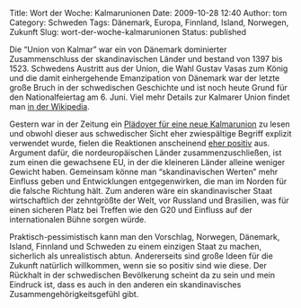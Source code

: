 Title: Wort der Woche: Kalmarunionen
Date: 2009-10-28 12:40
Author: tom
Category: Schweden
Tags: Dänemark, Europa, Finnland, Island, Norwegen, Zukunft
Slug: wort-der-woche-kalmarunionen
Status: published

Die “Union von Kalmar” war ein von Dänemark dominierter Zusammenschluss
der skandinavischen Länder und bestand von 1397 bis 1523. Schwedens
Austritt aus der Union, die Wahl Gustav Vasas zum König und die damit
einhergehende Emanzipation von Dänemark war der letzte große Bruch in
der schwedischen Geschichte und ist noch heute Grund für den
Nationalfeiertag am 6. Juni. Viel mehr Details zur Kalmarer Union findet
man [in der Wikipedia](http://de.wikipedia.org/wiki/Kalmarer_Union).

Gestern war in der Zeitung ein [Plädoyer für eine neue
Kalmarunion](http://www.dn.se/opinion/debatt/de-fem-nordiska-landerna-bor-ga-ihop-i-en-ny-union-1.982761)
zu lesen und obwohl dieser aus schwedischer Sicht eher zwiespältige
Begriff explizit verwendet wurde, fielen die Reaktionen anscheinend
[eher
positiv](http://www.dn.se/opinion/huvudledare/riv-nordens-granser-1.983467)
aus. Argument dafür, die nordeuropäischen Länder zusammenzuschließen,
ist zum einen die gewachsene EU, in der die kleineren Länder alleine
weniger Gewicht haben. Gemeinsam könne man “skandinavischen Werten” mehr
Einfluss geben und Entwicklungen entgegenwirken, die man im Norden für
die falsche Richtung hält. Zum anderen wäre ein skandinavischer Staat
wirtschaftlich der zehntgrößte der Welt, vor Russland und Brasilien, was
für einen sicheren Platz bei Treffen wie den G20 und Einfluss auf der
internationalen Bühne sorgen würde.

Praktisch-pessimistisch kann man den Vorschlag, Norwegen, Dänemark,
Island, Finnland und Schweden zu einem einzigen Staat zu machen,
sicherlich als unrealistisch abtun. Andererseits sind große Ideen für
die Zukunft natürlich willkommen, wenn sie so positiv sind wie diese.
Der Rückhalt in der schwedischen Bevölkerung scheint da zu sein und mein
Eindruck ist, dass es auch in den anderen ein skandinavisches
Zusammengehörigkeitsgefühl gibt.

